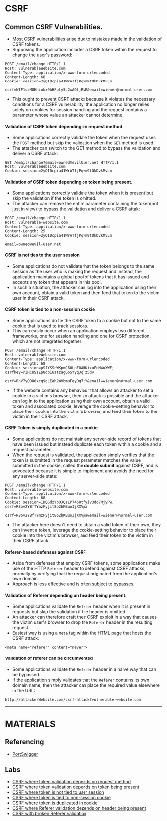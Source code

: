 # CSRF
## Common CSRF Vulnerabilities.
- Most CSRF vulnerabilities arise due to mistakes made in the validation of CSRF tokens.
- Supposing the application includes a CSRF token within the request to change the user's password:
```
POST /email/change HTTP/1.1
Host: vulnerableWebsite.com
Content-Type: application/x-www-form-urlencoded
Content-Length: 68
Cookie: session=2yQIDcpia41WrATfjPqvm9tOkDvkMvLm

csrf=WfF1szMUHhiokx9AHFply5L2xAOfjRkE&email=wiener@normal-user.com 
```
- This ought to prevent CSRF attacks because it violates the necessary conditions for a CSRF vulnerability: the application no longer relies solely on cookies for session handling and the request contains a parameter whose value an attacker cannot determine.

#### Validation of CSRF token depending on request method
- Some applications correctly validate the token when the request uses the `POST` method but skip the validation when the `GET` method is used.
- The attacker can switch to the GET method to bypass the validation and deliver a CSRF attack:
```
GET /email/change?email=pwned@evilUser.net HTTP/1.1
Host: vulnerableWebsite.com
Cookie: session=2yQIDcpia41WrATfjPqvm9tOkDvkMvLm
```
#### Validation of CSRF token depending on token being present.
- Some applications correctly validate the token when it is present but skip the validation if the token is omitted.
- The attacker can remove the entire parameter containing the token(not just in view) to bypass the validation and deliver a CSRF attak:
```
POST /email/change HTTP/1.1
Host: vulnerable-website.com
Content-Type: application/x-www-form-urlencoded
Content-Length: 25
Cookie: session=2yQIDcpia41WrATfjPqvm9tOkDvkMvLm

email=pwned@evil-user.net
```
#### CSRF is not ties to the user session
- Some applications do not validate that the token belongs to the same session as the user who is making the request and instead, the application maintains a global pool of tokens that it has issued and accepts any token that appears in this pool.
- In such a situation, the attacker can log into the application using their own account, obtain a valid token and then feed that token to the victim user in their CSRF attack.

#### CSRF token is tied to a non-session cookie
- Some applications do tie the CSRF token to a cookie but not to the same cookie that is used to track sessions.
- This can easily occur when an application employs two different frameworks, one for session handling and one for CSRF protection, which are not integrated together:
```
POST /email/change HTTP/1.1
Host: vulnerableWebsite.com
Content-Type: application/x-www-form-urlencoded
Content-Length: 68
Cookie: session=pSJYSScWKpmC60LpFOAHKixuFuM4uXWF; csrfkey=rZHCnSzEp8dbI6atzagGoSYyqJqTz5dv

csrf=RhV7yQDO0xcq9gLEah2WVbmuFqyOq7tY&email=wiener@normal-user.com 
```
- If the website contains any behaviour that allows an attacker to set a cookie in a victim's browser, then an attack is possible and the attacker can log in to the application using their own account, obtain a valid token and associated cookie, leverage the cookie-setting behavior to place their cookie into the victim's browser, and feed their token to the victim in their CSRF attack.

#### CSRF Token is simply duplicated in a cookie
- Some applications do not maintain any server-side record of tokens that have been issued but instead duplicate each token within a cookie and a request parameter.
- When the request is validated, the application simply verifies that the token is submitted in the request parameter matches the value submitted in the cookie, called the **double submit** against CSRF, and is advocated because it is simple to implement and avoids the need for any server-side state:
```
POST /email/change HTTP/1.1
Host: vulnerable-website.com
Content-Type: application/x-www-form-urlencoded
Content-Length: 68
Cookie: session=1DQGdzYbOJQzLP7460tfyiv3do7MjyPw; csrf=R8ov2YBfTYmzFyjit8o2hKBuoIjXXVpa

csrf=R8ov2YBfTYmzFyjit8o2hKBuoIjXXVpa&email=wiener@normal-user.com 
```
- The attacker here doesn't need to obtain a valid token of their own, they can invent a token, leverage the cookie-setting behavior to place their cookie into the victim's browser, and feed their token to the victim in their CSRF attack.

#### Referer-based defenses against CSRF
- Aside from defenses that employ CSRF tokens, some applications make use of the HTTP `Referer` header to defend against CSRF attacks, normally by verifying that the request originated from the application's own domain.
- Approach is less effective and is often subject to bypasses.

#### Validation of Referer depending on header being present.
- Some applications validate the `Referer` header when it is present in requests but skip the validation if the header is omitted.
- An attacker can therefore craft their CSRF exploit in a way that causes the victim user's browser to drop the `Referer` header in the resulting request.
- Easiest way is using a `Meta` tag within the HTML page that hosts the CSRF attack:
```
<meta name="referer" content="never">
```

#### Validation of referer can be circumvented
- Some applications validate the `Referer` header in a naive way that can be bypassed.
- If the application simply validates that the `Referer` contains its own domain name, then the attacker can place the required value elsewhere in the URL:
```
http://attackerWebsite.com/csrf-attack?vulnerable-website.com
```

--------------------------------------------------------------------------------
# MATERIALS
## Referencing
- [PortSwigger](https://portswigger.net/web-security/csrf)


## Labs
- [CSRF where token validation depends on request method](https://portswigger.net/web-security/csrf/lab-token-validation-depends-on-request-method)
- [CSRF where token validation depends on token being present](https://portswigger.net/web-security/csrf/lab-token-validation-depends-on-token-being-present)
- [CSRF where token is not tied to user session](https://portswigger.net/web-security/csrf/lab-token-not-tied-to-user-session)
- [CSRF where token is tied to non-session cookie](https://portswigger.net/web-security/csrf/lab-token-tied-to-non-session-cookie)
- [CSRF where token is duplicated in cookie](https://portswigger.net/web-security/csrf/lab-token-duplicated-in-cookie)
- [CSRF where Referer validation depends on header being present](https://portswigger.net/web-security/csrf/lab-referer-validation-depends-on-header-being-present)
- [CSRF with broken Referer validation](https://portswigger.net/web-security/csrf/lab-referer-validation-broken)
